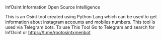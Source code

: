 InfOsint
Information Open Source Intelligence

This is an Osint tool created using Python Lang which can be used to get information about instagram accounts and mobiles numbers.
This tool is used via Telegram bots.
To use This Tool Go to Telegram and search for InfOsint or https://t.me/rootosintxmenbot
